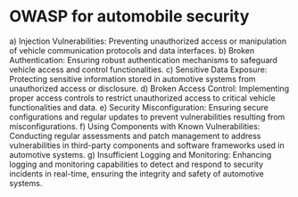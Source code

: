 # OWASP for automobile security
a) Injection Vulnerabilities: Preventing unauthorized access or manipulation of vehicle communication protocols and data interfaces.
b) Broken Authentication: Ensuring robust authentication mechanisms to safeguard vehicle access and control functionalities.
c) Sensitive Data Exposure: Protecting sensitive information stored in automotive systems from unauthorized access or disclosure.
d) Broken Access Control: Implementing proper access controls to restrict unauthorized access to critical vehicle functionalities and data.
e) Security Misconfiguration: Ensuring secure configurations and regular updates to prevent vulnerabilities resulting from misconfigurations.
f) Using Components with Known Vulnerabilities: Conducting regular assessments and patch management to address vulnerabilities in third-party components 
and software frameworks used in automotive systems.
g) Insufficient Logging and Monitoring: Enhancing logging and monitoring capabilities to detect and respond to security incidents in real-time, ensuring the integrity 
and safety of automotive systems.
